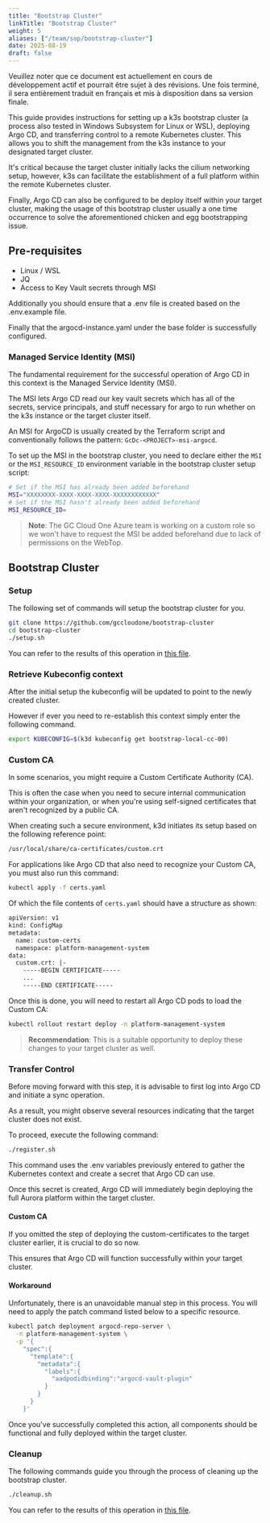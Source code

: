 ```yaml
---
title: "Bootstrap Cluster"
linkTitle: "Bootstrap Cluster"
weight: 5
aliases: ["/team/sop/bootstrap-cluster"]
date: 2025-08-19
draft: false
---
```


<gcds-alert alert-role="danger" container="full" heading="Avis de traduction" hide-close-btn="true" hide-role-icon="false" is-fixed="false" class="hydrated mb-400">
<gcds-text>Veuillez noter que ce document est actuellement en cours de développement actif et pourrait être sujet à des révisions. Une fois terminé, il sera entièrement traduit en français et mis à disposition dans sa version finale.</gcds-text>
</gcds-alert>

This guide provides instructions for setting up a k3s bootstrap cluster (a process also tested in Windows Subsystem for Linux or WSL), deploying Argo CD, and transferring control to a remote Kubernetes cluster. This allows you to shift the management from the k3s instance to your designated target cluster.

It's critical because the target cluster initially lacks the cilium networking setup, however, k3s can facilitate the establishment of a full platform within the remote Kubernetes cluster.

Finally, Argo CD can also be configured to be deploy itself within your target cluster, making the usage of this bootstrap cluster usually a one time occurrence to solve the aforementioned chicken and egg bootstrapping issue.

## Pre-requisites

- Linux / WSL
- JQ
- Access to Key Vault secrets through MSI

Additionally you should ensure that a .env file is created based on the .env.example file.

Finally that the argocd-instance.yaml under the base folder is successfully configured.

### Managed Service Identity (MSI)

The fundamental requirement for the successful operation of Argo CD in this context is the Managed Service Identity (MSI).

The MSI lets Argo CD read our key vault secrets which has all of the secrets, service principals, and stuff necessary for argo to run whether on the k3s instance or the target cluster itself.

An MSI for ArgoCD is usually created by the Terraform script and conventionally follows the pattern: `GcDc-<PROJECT>-msi-argocd`.

To set up the MSI in the bootstrap cluster, you need to declare either the `MSI` or the `MSI_RESOURCE_ID` environment variable in the bootstrap cluster setup script:

```sh
# Set if the MSI has already been added beforehand
MSI="XXXXXXXX-XXXX-XXXX-XXXX-XXXXXXXXXXXX"
# Set if the MSI hasn't already been added beforehand
MSI_RESOURCE_ID=
```

> **Note**: The GC Cloud One Azure team is working on a custom role so we won't have to request the MSI be added beforehand due to lack of permissions on the WebTop.

## Bootstrap Cluster

### Setup

The following set of commands will setup the bootstrap cluster for you.

```sh
git clone https://github.com/gccloudone/bootstrap-cluster
cd bootstrap-cluster
./setup.sh
```

You can refer to the results of this operation in [this file](/docs/sops/bootstrap-cluster.txt).

### Retrieve Kubeconfig context

After the initial setup the kubeconfig will be updated to point to the newly created cluster.

However if ever you need to re-establish this context simply enter the following command.

```sh
export KUBECONFIG=$(k3d kubeconfig get bootstrap-local-cc-00)
```

### Custom CA

In some scenarios, you might require a Custom Certificate Authority (CA).

This is often the case when you need to secure internal communication within your organization, or when you're using self-signed certificates that aren't recognized by a public CA.

When creating such a secure environment, k3d initiates its setup based on the following reference point:

```sh
/usr/local/share/ca-certificates/custom.crt
```

For applications like Argo CD that also need to recognize your Custom CA, you must also run this command:

```sh
kubectl apply -f certs.yaml
```

Of which the file contents of `certs.yaml` should have a structure as shown:

```sh
apiVersion: v1
kind: ConfigMap
metadata:
  name: custom-certs
  namespace: platform-management-system
data:
  custom.crt: |-
    -----BEGIN CERTIFICATE-----
    ...
    -----END CERTIFICATE-----
```

Once this is done, you will need to restart all Argo CD pods to load the Custom CA:

```sh
kubectl rollout restart deploy -n platform-management-system
```

> **Recommendation**: This is a suitable opportunity to deploy these changes to your target cluster as well.

### Transfer Control

Before moving forward with this step, it is advisable to first log into Argo CD and initiate a sync operation.

As a result, you might observe several resources indicating that the target cluster does not exist.

To proceed, execute the following command:

```sh
./register.sh
```

This command uses the .env variables previously entered to gather the Kubernetes context and create a secret that Argo CD can use.

Once this secret is created, Argo CD will immediately begin deploying the full Aurora platform within the target cluster.

#### Custom CA

If you omitted the step of deploying the custom-certificates to the target cluster earlier, it is crucial to do so now.

This ensures that Argo CD will function successfully within your target cluster.

#### Workaround

Unfortunately, there is an unavoidable manual step in this process. You will need to apply the patch command listed below to a specific resource.

```sh
kubectl patch deployment argocd-repo-server \
  -n platform-management-system \
  -p '{
    "spec":{
      "template":{
        "metadata":{
          "labels":{
            "aadpodidbinding":"argocd-vault-plugin"
          }
        }
      }
    }'
```

Once you've successfully completed this action, all components should be functional and fully deployed within the target cluster.

### Cleanup

The following commands guide you through the process of cleaning up the bootstrap cluster.

```sh
./cleanup.sh
```

You can refer to the results of this operation in [this file](/docs/sops/bootstrap-cluster-cleanup.txt).
